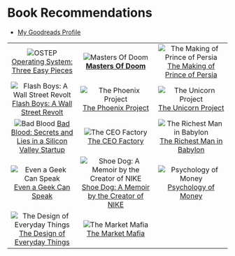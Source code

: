 # Book Recommendations

- [My Goodreads Profile](https://www.goodreads.com/user/show/48522095-aarush-ahuja)

| | | |
| :-: | :-: | :-: |
| ![OSTEP](http://pages.cs.wisc.edu/~remzi/OSTEP/book-cover-two.jpg) [Operating System: Three Easy Pieces](http://pages.cs.wisc.edu/~remzi/OSTEP/) | ![Masters Of Doom](https://i.gr-assets.com/images/S/compressed.photo.goodreads.com/books/1557932856l/222146._SY475_.jpg) [**Masters Of Doom**](https://www.goodreads.com/book/show/222146.Masters_of_Doom) | ![The Making of Prince of Persia](https://i.gr-assets.com/images/S/compressed.photo.goodreads.com/books/1585588886l/52824295._SX318_.jpg) [The Making of Prince of Persia](https://www.goodreads.com/book/show/52824295-the-making-of-prince-of-persia) |
| ![Flash Boys: A Wall Street Revolt](https://i.gr-assets.com/images/S/compressed.photo.goodreads.com/books/1426093936l/24724602.jpg) [Flash Boys: A Wall Street Revolt](https://www.goodreads.com/book/show/24724602-flash-boys) | ![The Phoenix Project](https://i.gr-assets.com/images/S/compressed.photo.goodreads.com/books/1361113128l/17255186.jpg) [The Phoenix Project](https://www.goodreads.com/book/show/17255186-the-phoenix-project) | ![The Unicorn Project](https://i.gr-assets.com/images/S/compressed.photo.goodreads.com/books/1566877586l/44333183.jpg) [The Unicorn Project](https://www.goodreads.com/book/show/44333183-the-unicorn-project) |
| ![Bad Blood](https://i.gr-assets.com/images/S/compressed.photo.goodreads.com/books/1556268702l/37976541.jpg) [Bad Blood: Secrets and Lies in a Silicon Valley Startup](https://www.goodreads.com/book/show/37976541-bad-blood) | ![The CEO Factory](https://i.gr-assets.com/images/S/compressed.photo.goodreads.com/books/1580884655l/49290079._SY475_.jpg) [The CEO Factory](https://www.goodreads.com/book/show/49290079-ceo-factory) | ![The Richest Man in Babylon](https://i.gr-assets.com/images/S/compressed.photo.goodreads.com/books/1348336780l/1052.jpg) [The Richest Man in Babylon](https://www.goodreads.com/book/show/1052.The_Richest_Man_in_Babylon) |
| ![Even a Geek Can Speak](https://i.gr-assets.com/images/S/compressed.photo.goodreads.com/books/1395435066l/7960467.jpg) [Even a Geek Can Speak](https://www.goodreads.com/book/show/7960467-even-a-geek-can-speak) | ![Shoe Dog: A Memoir by the Creator of NIKE](https://i.gr-assets.com/images/S/compressed.photo.goodreads.com/books/1457284880l/27220736.jpg) [Shoe Dog: A Memoir by the Creator of NIKE](https://www.goodreads.com/book/show/27220736-shoe-dog) | ![Psychology of Money](https://i.gr-assets.com/images/S/compressed.photo.goodreads.com/books/1581527774l/41881472._SY475_.jpg) [Psychology of Money](https://www.goodreads.com/book/show/41881472-the-psychology-of-money) |
| ![The Design of Everyday Things](https://i.gr-assets.com/images/S/compressed.photo.goodreads.com/books/1442460745l/840._SY475_.jpg) [The Design of Everyday Things](https://www.goodreads.com/book/show/840.The_Design_of_Everyday_Things) | ![The Market Mafia](https://i.gr-assets.com/images/S/compressed.photo.goodreads.com/books/1605892113l/55964554._SY475_.jpg) [The Market Mafia](https://www.goodreads.com/book/show/55964554-the-market-mafia) | |

